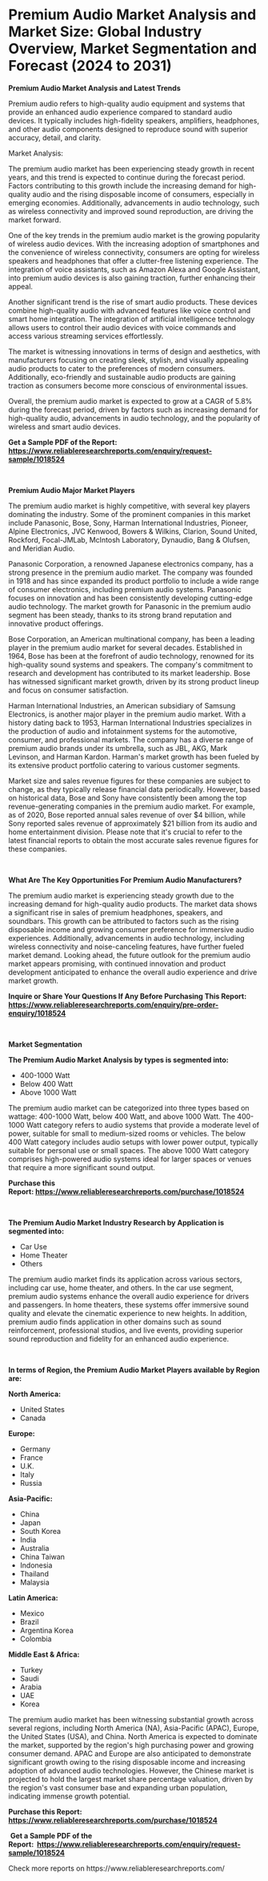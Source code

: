 <p><h1>Premium Audio Market Analysis and Market Size: Global Industry Overview, Market Segmentation and Forecast (2024 to 2031)</h1></p><p><strong>Premium Audio Market Analysis and Latest Trends</strong></p>
<p><p>Premium audio refers to high-quality audio equipment and systems that provide an enhanced audio experience compared to standard audio devices. It typically includes high-fidelity speakers, amplifiers, headphones, and other audio components designed to reproduce sound with superior accuracy, detail, and clarity.</p><p>Market Analysis:</p><p>The premium audio market has been experiencing steady growth in recent years, and this trend is expected to continue during the forecast period. Factors contributing to this growth include the increasing demand for high-quality audio and the rising disposable income of consumers, especially in emerging economies. Additionally, advancements in audio technology, such as wireless connectivity and improved sound reproduction, are driving the market forward.</p><p>One of the key trends in the premium audio market is the growing popularity of wireless audio devices. With the increasing adoption of smartphones and the convenience of wireless connectivity, consumers are opting for wireless speakers and headphones that offer a clutter-free listening experience. The integration of voice assistants, such as Amazon Alexa and Google Assistant, into premium audio devices is also gaining traction, further enhancing their appeal.</p><p>Another significant trend is the rise of smart audio products. These devices combine high-quality audio with advanced features like voice control and smart home integration. The integration of artificial intelligence technology allows users to control their audio devices with voice commands and access various streaming services effortlessly.</p><p>The market is witnessing innovations in terms of design and aesthetics, with manufacturers focusing on creating sleek, stylish, and visually appealing audio products to cater to the preferences of modern consumers. Additionally, eco-friendly and sustainable audio products are gaining traction as consumers become more conscious of environmental issues.</p><p>Overall, the premium audio market is expected to grow at a CAGR of 5.8% during the forecast period, driven by factors such as increasing demand for high-quality audio, advancements in audio technology, and the popularity of wireless and smart audio devices.</p></p>
<p><strong>Get a Sample PDF of the Report:&nbsp; <a href="https://www.reliableresearchreports.com/enquiry/request-sample/1018524">https://www.reliableresearchreports.com/enquiry/request-sample/1018524</a></strong></p>
<p>&nbsp;</p>
<p><strong>Premium Audio Major Market Players</strong></p>
<p><p>The premium audio market is highly competitive, with several key players dominating the industry. Some of the prominent companies in this market include Panasonic, Bose, Sony, Harman International Industries, Pioneer, Alpine Electronics, JVC Kenwood, Bowers & Wilkins, Clarion, Sound United, Rockford, Focal-JMLab, McIntosh Laboratory, Dynaudio, Bang & Olufsen, and Meridian Audio.</p><p>Panasonic Corporation, a renowned Japanese electronics company, has a strong presence in the premium audio market. The company was founded in 1918 and has since expanded its product portfolio to include a wide range of consumer electronics, including premium audio systems. Panasonic focuses on innovation and has been consistently developing cutting-edge audio technology. The market growth for Panasonic in the premium audio segment has been steady, thanks to its strong brand reputation and innovative product offerings.</p><p>Bose Corporation, an American multinational company, has been a leading player in the premium audio market for several decades. Established in 1964, Bose has been at the forefront of audio technology, renowned for its high-quality sound systems and speakers. The company's commitment to research and development has contributed to its market leadership. Bose has witnessed significant market growth, driven by its strong product lineup and focus on consumer satisfaction.</p><p>Harman International Industries, an American subsidiary of Samsung Electronics, is another major player in the premium audio market. With a history dating back to 1953, Harman International Industries specializes in the production of audio and infotainment systems for the automotive, consumer, and professional markets. The company has a diverse range of premium audio brands under its umbrella, such as JBL, AKG, Mark Levinson, and Harman Kardon. Harman's market growth has been fueled by its extensive product portfolio catering to various customer segments.</p><p>Market size and sales revenue figures for these companies are subject to change, as they typically release financial data periodically. However, based on historical data, Bose and Sony have consistently been among the top revenue-generating companies in the premium audio market. For example, as of 2020, Bose reported annual sales revenue of over $4 billion, while Sony reported sales revenue of approximately $21 billion from its audio and home entertainment division. Please note that it's crucial to refer to the latest financial reports to obtain the most accurate sales revenue figures for these companies.</p></p>
<p>&nbsp;</p>
<p><strong>What Are The Key Opportunities For Premium Audio Manufacturers?</strong></p>
<p><p>The premium audio market is experiencing steady growth due to the increasing demand for high-quality audio products. The market data shows a significant rise in sales of premium headphones, speakers, and soundbars. This growth can be attributed to factors such as the rising disposable income and growing consumer preference for immersive audio experiences. Additionally, advancements in audio technology, including wireless connectivity and noise-canceling features, have further fueled market demand. Looking ahead, the future outlook for the premium audio market appears promising, with continued innovation and product development anticipated to enhance the overall audio experience and drive market growth.</p></p>
<p><strong>Inquire or Share Your Questions If Any Before Purchasing This Report: <a href="https://www.reliableresearchreports.com/enquiry/pre-order-enquiry/1018524">https://www.reliableresearchreports.com/enquiry/pre-order-enquiry/1018524</a></strong></p>
<p>&nbsp;</p>
<p><strong>Market Segmentation</strong></p>
<p><strong>The Premium Audio Market Analysis by types is segmented into:</strong></p>
<p><ul><li>400-1000 Watt</li><li>Below 400 Watt</li><li>Above 1000 Watt</li></ul></p>
<p><p>The premium audio market can be categorized into three types based on wattage: 400-1000 Watt, below 400 Watt, and above 1000 Watt. The 400-1000 Watt category refers to audio systems that provide a moderate level of power, suitable for small to medium-sized rooms or vehicles. The below 400 Watt category includes audio setups with lower power output, typically suitable for personal use or small spaces. The above 1000 Watt category comprises high-powered audio systems ideal for larger spaces or venues that require a more significant sound output.</p></p>
<p><strong>Purchase this Report:&nbsp;<a href="https://www.reliableresearchreports.com/purchase/1018524">https://www.reliableresearchreports.com/purchase/1018524</a></strong></p>
<p>&nbsp;</p>
<p><strong>The Premium Audio Market Industry Research by Application is segmented into:</strong></p>
<p><ul><li>Car Use</li><li>Home Theater</li><li>Others</li></ul></p>
<p><p>The premium audio market finds its application across various sectors, including car use, home theater, and others. In the car use segment, premium audio systems enhance the overall audio experience for drivers and passengers. In home theaters, these systems offer immersive sound quality and elevate the cinematic experience to new heights. In addition, premium audio finds application in other domains such as sound reinforcement, professional studios, and live events, providing superior sound reproduction and fidelity for an enhanced audio experience.</p></p>
<p>&nbsp;</p>
<p><strong>In terms of Region, the Premium Audio Market Players available by Region are:</strong></p>
<p>
    <p> <strong> North America: </strong>
        <ul>
            <li>United States</li>
            <li>Canada</li>
        </ul>
        </p> 
    <p> <strong> Europe: </strong>
        <ul>
            <li>Germany</li>
            <li>France</li>
            <li>U.K.</li>
            <li>Italy</li>
            <li>Russia</li>
        </ul>
        </p> 
    <p> <strong> Asia-Pacific: </strong>
        <ul>
            <li>China</li>
            <li>Japan</li>
            <li>South Korea</li>
            <li>India</li>
            <li>Australia</li>
            <li>China Taiwan</li>
            <li>Indonesia</li>
            <li>Thailand</li>
            <li>Malaysia</li>
        </ul>
        </p> 
    <p> <strong> Latin America: </strong>
        <ul>
            <li>Mexico</li>
            <li>Brazil</li>
            <li>Argentina Korea</li>
            <li>Colombia</li>
        </ul>
        </p> 
    <p> <strong> Middle East & Africa: </strong>
        <ul>
            <li>Turkey</li>
            <li>Saudi</li>
            <li>Arabia</li>
            <li>UAE</li>
            <li>Korea</li>
        </ul>
    </p>
    </p>
<p><p>The premium audio market has been witnessing substantial growth across several regions, including North America (NA), Asia-Pacific (APAC), Europe, the United States (USA), and China. North America is expected to dominate the market, supported by the region's high purchasing power and growing consumer demand. APAC and Europe are also anticipated to demonstrate significant growth owing to the rising disposable income and increasing adoption of advanced audio technologies. However, the Chinese market is projected to hold the largest market share percentage valuation, driven by the region's vast consumer base and expanding urban population, indicating immense growth potential.</p></p>
<p><strong>Purchase this Report: <a href="https://www.reliableresearchreports.com/purchase/1018524">https://www.reliableresearchreports.com/purchase/1018524</a></strong></p>
<p>&nbsp;<strong>Get a Sample PDF of the Report:&nbsp;&nbsp;<a href="https://www.reliableresearchreports.com/enquiry/request-sample/1018524">https://www.reliableresearchreports.com/enquiry/request-sample/1018524</a></strong></p>
<p><strong></strong></p>
<p>Check more reports on https://www.reliableresearchreports.com/</p>